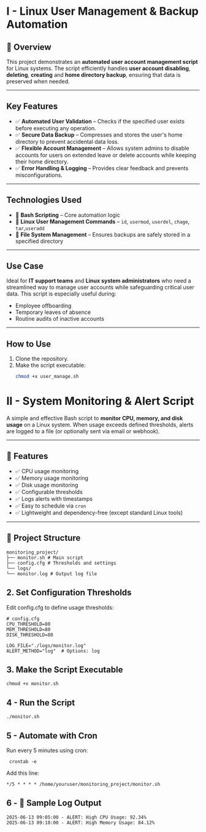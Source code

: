 # I - Linux User Management & Backup Automation
## 📄 Overview
This project demonstrates an **automated user account management script** for Linux systems. The script efficiently handles **user account disabling**, **deleting**, **creating** and **home directory backup**, ensuring that data is preserved when needed.

---

##  Key Features
- ✅ **Automated User Validation** – Checks if the specified user exists before executing any operation.  
- ✅ **Secure Data Backup** – Compresses and stores the user's home directory to prevent accidental data loss.  
- ✅ **Flexible Account Management** – Allows system admins to disable accounts for users on extended leave or delete accounts while keeping their home directory.  
- ✅ **Error Handling & Logging** – Provides clear feedback and prevents misconfigurations.

---

##  Technologies Used

- 🔹 **Bash Scripting** – Core automation logic  
- 🔹 **Linux User Management Commands** – `id`, `usermod`, `userdel`, `chage`, `tar`,`useradd` 
- 🔹 **File System Management** – Ensures backups are safely stored in a specified directory  

---

##  Use Case
Ideal for **IT support teams** and **Linux system administrators** who need a streamlined way to manage user accounts while safeguarding critical user data. This script is especially useful during:

- Employee offboarding
- Temporary leaves of absence
- Routine audits of inactive accounts

---

##  How to Use

1. Clone the repository.
2. Make the script executable:  
   ```bash
   chmod +x user_manage.sh
   ```

# II - System Monitoring & Alert Script

A simple and effective Bash script to **monitor CPU, memory, and disk usage** on a Linux system. When usage exceeds defined thresholds, alerts are logged to a file (or optionally sent via email or webhook).

---

## 📌 Features

- ✅ CPU usage monitoring  
- ✅ Memory usage monitoring  
- ✅ Disk usage monitoring  
- ✅ Configurable thresholds  
- ✅ Logs alerts with timestamps  
- ✅ Easy to schedule via `cron`  
- ✅ Lightweight and dependency-free (except standard Linux tools)

---

## 📂 Project Structure
```
monitoring_project/
├── monitor.sh # Main script
├── config.cfg # Thresholds and settings
└── logs/
└── monitor.log # Output log file
```
## 2. Set Configuration Thresholds
Edit config.cfg to define usage thresholds:
```
# config.cfg
CPU_THRESHOLD=80
MEM_THRESHOLD=80
DISK_THRESHOLD=80

LOG_FILE="./logs/monitor.log"
ALERT_METHOD="log"  # Options: log
```
## 3. Make the Script Executable
```
chmod +x monitor.sh

```
## 4 - Run the Script
```
./monitor.sh

 ```
 ## 5 - Automate with Cron 
 Run every 5 minutes using cron:
```
 crontab -e
```
Add this line:
``` 
*/5 * * * * /home/youruser/monitoring_project/monitor.sh
```

## 6 - 📝 Sample Log Output
```
2025-06-13 09:05:00 - ALERT: High CPU Usage: 92.34%
2025-06-13 09:10:00 - ALERT: High Memory Usage: 84.12%

```